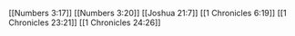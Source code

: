 [[Numbers 3:17]]
[[Numbers 3:20]]
[[Joshua 21:7]]
[[1 Chronicles 6:19]]
[[1 Chronicles 23:21]]
[[1 Chronicles 24:26]]
